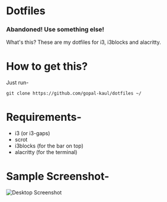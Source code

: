 # Dotfiles

### Abandoned! Use something else!

What's this? These are my dotfiles for i3, i3blocks and alacritty.

# How to get this?

Just run-

    git clone https://github.com/gopal-kaul/dotfiles ~/
    

# Requirements-
- i3 (or i3-gaps)
- scrot
- i3blocks (for the bar on top)
- alacritty (for the terminal)

# Sample Screenshot- 
![Desktop Screenshot](./Screenshot.png)
